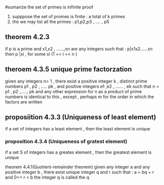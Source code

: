 
#sumarize 
	the set of primes is infinite 
proof 
1. supppose the set of promes is finite : a total of k primes 
2. the we may list all the primes : p1,p2,p3 , .... , p5 

## theorem 4.2.3 
if p is a prime and x1,x2 , ......,xn are any integers such that : 
	p|x1x2......xn 
then p |xi , for some xi (1 =< i =< n )

## theroem 4.3.5 unique prime factorzation 
given any integers n> 1 , there exist a positive integer k , distinct prime numbers p1 , p2 , ..... pk , and positive integers e1 ,e2 , ...... , ek such that 
n = p1 , p2 ,....., pk
and any other expression for n as a product of prime numbers is identical to this , except , perhaps m for the order in which the factors are written  
## proposiition 4.3.3 (Uniqueness of least element)
if a set of integers has a least element , then the least element is unique 

### proposition 4.3.4 (Uniqueness of gratest element)
if a set S of integers has a greates element , then the greatest element is unique 

theorem 4.4.1(Quotient-remainder theorem)
given any integer a and any positive integer b , there exist unique integer q and r such that : 
	a = bq + r and 0=< r < b 
the integer q is called the q
